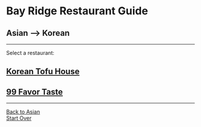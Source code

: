 # Bay Ridge Restaurant Guide
## Asian --> Korean
---
Select a restaurant:
## [Korean Tofu House](https://www.koreantofuhouseny.com/?utm_source=gmb&utm_medium=website)
## [99 Favor Taste](https://www.99favortaste.com/)
---
[Back to Asian](asian.md)  
[Start Over](../home.md)